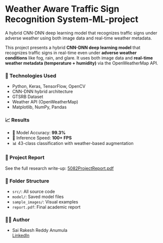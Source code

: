# Weather Aware Traffic Sign Recognition System-ML-project
A hybrid CNN-DNN deep learning model that recognizes traffic signs under adverse weather using both image data and real-time weather metadata.

This project presents a hybrid **CNN-DNN deep learning model** that recognizes traffic signs in real-time even under **adverse weather conditions** like fog, rain, and glare. It uses both image data and **real-time weather metadata (temperature + humidity)** via the OpenWeatherMap API.

### 🔧 Technologies Used
- Python, Keras, TensorFlow, OpenCV
- CNN-DNN hybrid architecture
- GTSRB Dataset
- Weather API (OpenWeatherMap)
- Matplotlib, NumPy, Pandas

### 📈 Results
- 🧠 Model Accuracy: **99.3%**
- 🚀 Inference Speed: **100+ FPS**
- 📊 43-class classification with weather-based augmentation

### 📄 Project Report
See the full research write-up: [5082ProjectReport.pdf](./5082ProjectReport.pdf)

### 📁 Folder Structure
- `src/`: All source code
- `model/`: Saved model files
- `sample_images/`: Visual examples
- `report.pdf`: Final academic report

### 👨‍💻 Author
- Sai Rakesh Reddy Anumula  
  [LinkedIn](https://www.linkedin.com/in/sai-rakesh-reddy-anumula-834b88262/)
